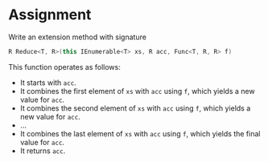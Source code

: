 # Assignment

Write an extension method with signature

```csharp
R Reduce<T, R>(this IEnumerable<T> xs, R acc, Func<T, R, R> f)
```

This function operates as follows:

* It starts with `acc`.
* It combines the first element of `xs` with `acc` using `f`, which yields a new value for `acc`.
* It combines the second element of `xs` with `acc` using `f`, which yields a new value for `acc`.
* ...
* It combines the last element of `xs` with `acc` using `f`, which yields the final value for `acc`.
* It returns `acc`.

